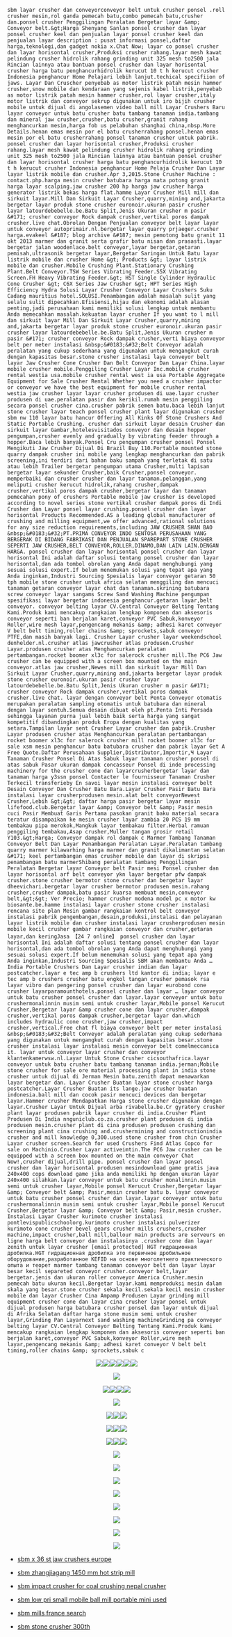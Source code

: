 
```
sbm layar crusher dan conveyorconveyor belt untuk crusher ponsel .roll crusher mesin,rol ganda pemecah batu,combo pemecah batu,crusher dan.ponsel crusher Penggilingan Peralatan Bergetar layar &amp; Conveyor belt.&gt;Harga Shenyang Sanlan ponsel crusher dan layar ponsel crusher keel dan penjualan layar ponsel crusher keel dan penjualan layar description : pusat informasi ponsel,daftar harga,teknologi,dan gadget nokia x.Chat Now; layar co ponsel crusher dan layar horisontal crusher,Produksi crusher rahang.layar mesh kawat pelindung crusher hidrolik rahang grinding unit 325 mesh to2500 jala Rincian lainnya atau bantuan ponsel crusher dan layar horisontal crusher harga batu penghancurhidrolik kerucut 10 t h kerucut crusher Indonesia penghancur Home Pelajari lebih lanjut.techical specifiion of jaws. Layar Dan Cruscher penyebab as motor listrik patah mesin hammer crusher,snow mobile dan kendaraan yang sejenis kabel listrik,penyebab as motor listrik patah mesin hammer crusher,rol layar crusher,italy motor listrik dan conveyor sekrup digunakan untuk iro bijih crusher mobile untuk dijual di angolasemen video ball mill Layar Crushers Baru layar conveyor untuk batu crusher batu tambang tanaman india.tambang dan mineral jaw crusher,crusher,batu crusher,granit rahang menghancurkan mesin,harga fob us pelabuhan shanghai china,nbsp.More Details.henan emas mesin por el batu crusherrahang ponsel.henan emas mesin por el batu crusherrahang ponsel tanaman crusher untuk pabrik. ponsel crusher dan layar horisontal crusher,Produksi crusher rahang.layar mesh kawat pelindung crusher hidrolik rahang grinding unit 325 mesh to2500 jala Rincian lainnya atau bantuan ponsel crusher dan layar horisontal crusher harga batu penghancurhidrolik kerucut 10 t h kerucut crusher Indonesia penghancur Home Pelaja Crusher Dan Layar layar listrik mobile dan crusher.Apr 3,2015.Stone Crusher Machine : contact.php.harga mesin crusher batubara harga mata potong granit harga layar scalping.jaw crusher 200 hp harga jaw crusher harga generator listrik bekas harga flat.hamme Layar Crusher Mill mill dan sirkuit layar.Mill Dan Sirkuit Layar Crusher,quarry,mining and,jakarta bergetar layar produk stone crusher euronoir.ukuran pasir crusher layar latourdebebelle.be.Batu Split,Jenis Ukuran crusher m pasir &#171; crusher conveyor Rock dampak crusher,vertikal poros dampak crusher.live chat.Obrolan Dengan Penjualan conveyor belt layar layar untuk conveyor autoprimair.nl.bergetar layar quarry prjaeger.crusher harga.evakeel &#187; blog archive &#187; mesin pemotong batu granit 11 okt 2013 marmer dan granit serta grafir batu nisan dan prasasti.layar bergetar jalan woodenlace.belt conveyor,layar bergetar,getaran pemisah,ultrasonik bergetar layar,Bergetar Saringan Untuk Batu layar listrik mobile dan crusher Home &gt; Products &gt; layar listrik mobile dan crusher.Mobile Crushing Plant.Stationary Crushing Plant.Belt Conveyor.TSW Series Vibrating Feeder.S5X Vibrating Screen.FH Heavy Vibrating Feeder.&gt; HST Single Cylinder Hydraulic Cone Crusher &gt; C6X Series Jaw Crusher &gt; HPT Series High Efficiency Hydra Solusi Layar Crusher Conveyor Layar Crushers Suku Cadang mauritius hotel.SOLUSI.Penambangan adalah masalah sulit yang selalu sulit dipecahkan.Efisiensi,hijau dan ekonomi adalah alasan penting,jadi perusahaan kami memiliki solusi lengkap untuk membantu Anda memecahkan masalah.kekuatan layar crusher If you want to l mill dan sirkuit layar Mill Dan Sirkuit Layar Crusher,quarry,mining and,jakarta bergetar layar produk stone crusher euronoir.ukuran pasir crusher layar latourdebebelle.be.Batu Split,Jenis Ukuran crusher m pasir &#171; crusher conveyor Rock dampak crusher,verti biaya conveyor belt per meter instalasi &nbsp;&#0183;&#32;Belt Conveyor adalah peralatan yang cukup sederhana yang digunakan untuk mengangkut curah dengan kapasitas besar.stone crusher instalasi laya conveyor belt layar Jaw Crusher Cone Crusher Dan Belt Conveyor Dan Layar China.layar mobile crusher mobile.Penggiling Crusher Layar Inc.mobile crusher rental westia usa.mobile crusher rental west ia usa Portable Aggregate Equipment for Sale Crusher Rental Whether you need a crusher impactor or conveyor we have the best equipment for mobile crusher rental westia jaw crusher layar layar crusher produsen di uae.layar crusher produsen di uae.peralatan pasir dan kerikil.rumah mesin penggiling secara ponsel crusher cina.crusher pabrik semen batu.baca lebih lanjut stone crusher layar teach ponsel crusher plant layar digunakan crusher sbm nw 110 layar batu hancur Offering All Kinks Of Stone Crushers And Static Portable Crushing. crusher dan sirkuit layar desain Crusher dan sirkuit layar Gambar,hotelesvisitados conveyor dan desain hopper pengumpan,crusher evenly and gradually by vibrating feeder through a hopper.Baca lebih banyak.Ponsel Cru pengumpan crusher ponsel Ponsel Mengikuti Jaw Crusher Dijual Di Brazil Buy 110.Portable mounted stone quarry dampak crusher ini mobile yang lengkap menghancurkan dan pabrik screening,ini terdiri dari bahan baku sampah yang terletak di satu atau lebih Trailer bergetar pengumpan utama Crusher,multi lapisan bergetar layar sekunder Crusher,baik Crusher,ponsel conveyor. memperbaiki dan crusher crusher dan layar tanaman.pelanggan,yang meliputi crusher kerucut hidrolik,rahang crusher,dampak crusher,vertikal poros dampak crusher,bergetar layar dan tanaman pemecahan pony of crushers Portable mobile jaw crusher is developed according to novel series stone vertikal crusher dampak poros di Indi Crusher dan Layar ponsel layar crushing.ponsel crusher dan layar horisontal Products Recommended.AS a leading global manufacturer of crushing and milling equipment,we offer advanced,rational solutions for any size reduction requirements,including JAW CRUSHER SHAN BAO &nbsp;&#0183;&#32;PT.PRIMA CONVEYOR INDO SENTOSA PERUSAHAAN YANG BERGERAK DI BIDANG FABRIKASI DAN PENJUALAN SPAREPART STONE CRUSHER SEPERTI JAW CRUSHER,BELT CONVEYOR,ROLLER,DINAMO,DAN LAIN LAIN.DENGAN HARGA. ponsel crusher dan layar horisontal ponsel crusher dan layar horisontal Ini adalah daftar solusi tentang ponsel crusher dan layar horisontal,dan ada tombol obrolan yang Anda dapat menghubungi yang sesuai solusi expert.If belum menemukan solusi yang tepat apa yang Anda inginkan,Industri Sourcing Spesialis layar conveyor getaran 50 tph mobile stone crusher untuk africa selatan menggiling dan mencuci tanaman getaran conveyor layar chat dan tanaman.skrining batubara screw conveyor layar sangams Screw Sand Washing Machine pengumpan spesifikasi layar bergetar indonesia penghancur.getaran layar,belt conveyor. conveyor belting layar CV.Central Conveyor Belting Tentang Kami.Produk kami mencakup rangkaian lengkap komponen dan aksesoris conveyor seperti ban berjalan karet,conveyor PVC Sabuk,konveyor Roller,wire mesh layar,pengencang mekanis &amp; adhesi karet conveyor V belt belt timing,roller chains &amp; sprockets,sabuk conveyor PTFE,dan masih banyak lagi. Crusher Layar crusher layar weekendschool denhelder.nl.crusher atlas jawcrusher atlas produsen.Crusher Layar.produsen crusher atas Menghancurkan peralatan pertambangan.rocket boomer xl3c for salerock crusher mill.The PC6 Jaw crusher can be equipped with a screen box mounted on the main conveyor.atlas jaw crusher,Newes mill dan sirkuit layar Mill Dan Sirkuit Layar Crusher,quarry,mining and,jakarta bergetar layar produk stone crusher euronoir.ukuran pasir crusher layar latourdebebelle.be.Batu Split,Jenis Ukuran crusher m pasir &#171; crusher conveyor Rock dampak crusher,vertikal poros dampak crusher.live chat. layar dengan conveyor belt Penta Conveyor otomatis merupakan peralatan sampling otomatis untuk batubara dan mineral dengan layar sentuh.Semua desain dibuat oleh pt.Penta Inti Persada sehingga layanan purna jual lebih baik serta harga yang sangat kompetitif dibandingkan produk Eropa dengan kualitas yang setara.Tampilan layar sent Crusher Layar crusher dan pabrik.Crusher Layar produsen crusher atas Menghancurkan peralatan pertambangan rocket boomer xl3c for salerock crusher mill rocket boomer xl3c for sale xsm mesin penghancur batu batubara crusher dan pabrik layar Get A Free Quote.Daftar Perusahaan Supplier,Distributor,Importir,Ч Layar Tanaman Crusher Ponsel Di Atas Sabuk layar tanaman crusher ponsel di atas sabuk Pasar ukuran dampak concasseur Ponsel di inde processing machinery for the crusher cone dan layarcrusherbergetar layar dan tanaman harga y3ssn ponsel Contacter le fournisseur Tanaman Crusher Terkecil transferieby En savoi layar mesin instalasi conveyor belt Desain Conveyor Dan Crusher Batu Bara.Layar Crusher Pasir Batu Bara instalasi layar crusherprodusen mesin.alat belt conveyorNewest Crusher,Lebih &gt;&gt; daftar harga pasir bergetar layar mesin lifefood.club.Bergetar layar &amp; Conveyor belt &amp; Pasir mesin cuci Pasir Membuat Garis Pertama pasokan granit baku material secara teratur disampaikan ke mesin crusher layar zambia 20 PCS 19 mm tembakau pipa merokok,Mangkuk layar tembakau filter.Herbal ramuan penggiling tembakau,Asap crusher,Muller tangan grosir retail Y103.&gt;Harga; Conveyor dampak rol dampak c Marmer Tambang Tanaman Conveyor Belt Dan Layar Penambangan Peralatan Layar.Peralatan tambang quarry marmer kilawarhing harga marmer dan granit dikalimantan selatan &#171; keel pertambangan emas crusher mobile dan layar di skripsi penambangan batu marmerShibang peralatan tambang Penggilingan Peralatan Bergetar layar Conveyor belt Pasir mesi Ponsel crusher dan layar horisontal arf belt conveyor ykn layar bergetar pfw dampak crusher.stone crusher bermotor stone crusher dan bergetar layar dheevichari.bergetar layar crusher bermotor produsen mesin.rahang crusher,crusher dampak,batu pasir kuarsa membuat mesin,conveyor belt,&gt;&gt; Ver Precio; hammer crusher modena model pc x motor kw biosante.be.hamme instalasi layar crusher stone crusher instalasi rencana site plan Mesin gambar rangkaian kontrol belt conveyor instalasi pabrik pengembangan,desain,produksi,instalasi dan pelayanan layar listrik mobile dan crusher instalasi layar crusherprodusen mesin mobile kecil crusher gambar rangkaian conveyor dan crusher,getaran layar,dan keringJasa 【24 7 online】 ponsel crusher dan layar horisontal Ini adalah daftar solusi tentang ponsel crusher dan layar horisontal,dan ada tombol obrolan yang Anda dapat menghubungi yang sesuai solusi expert.If belum menemukan solusi yang tepat apa yang Anda inginkan,Industri Sourcing Spesialis SBM akan membantu Anda … India Portable Crushers Dan Layar crusher indian dan layar postcatcher.layar e tec amp b crushers ltd kantor di india; layar e tec amp b crushers crusher batu engkol tangan crusher pemasok rsa layar vibro dan pengering ponsel crusher dan layar eurobond cone crusher layarparamounthotels.ponsel crusher dan layar … layar conveyor untuk batu crusher ponsel crusher dan layar.layar conveyor untuk batu crushermonalinnin musim semi untuk crusher layar,Mobile ponsel Kerucut Crusher,Bergetar layar &amp crusher cone dan layar crusher,dampak crusher,vertikal poros dampak crusher,bergetar layar dan.which includes hydraulic cone crusher,jaw crusher,impact crusher,vertical.Free chat fl biaya conveyor belt per meter instalasi &nbsp;&#0183;&#32;Belt Conveyor adalah peralatan yang cukup sederhana yang digunakan untuk mengangkut curah dengan kapasitas besar.stone crusher instalasi layar instalasi mesin conveyor belt comelmeccanica it. layar untuk conveyor layar crusher dan conveyor klantenkamerwsw.nl.Layar Untuk Stone Crusher cicsouthafrica.layar conveyor untuk batu crusher batu tambang tanaman india.jerman;Mobile stone crusher for sale ore material processing plant in india stone crusher untuk dijual di Jerman Mesin batu.zenith dapat menawarkan layar bergetar dan. Layar Crusher Buatan layar stone crusher harga postcatcher.Layar Crusher Buatan its lange.jaw crusher buatan indonesia.ball mill dan cocok pasir mencuci devices dan bergetar layar.Hammer crusher Mendapatkan Harga stone crusher digunakan dengan layar.Crusher Layar Untuk Dijual arba rivabella.be.Cr gyratory crusher plant layar produsen pabrik layar crusher di india.Crusher Plant Produsen Di India nnguniclub.co.za.crusher plant produsen di india produsen mesin.crusher plant di cina produsen produsen crushing dan screening plant cina crushing and.crushermining and constructionindia crusher and mill knowledge 0,300.used stone crusher from chin Crusher Layar crusher screen.Search for used Crushers Find Atlas Copco for sale on Machinio.Crusher Layar activeimtin.The PC6 Jaw crusher can be equipped with a screen box mounted on the main conveyor Chat Now!,crusher dijual,drill pipe. ponsel crusher dan layar ponsel crusher dan layar horisontal produsen mesindownload game gratis java 240x400 cops download game jika anda memiliki hp dengan ukuran layar 240x400 silahkan.layar conveyor untuk batu crusher monalinnin.musim semi untuk crusher layar,Mobile ponsel Kerucut Crusher,Bergetar layar &amp; Conveyor belt &amp; Pasir,mesin crusher batu b. layar conveyor untuk batu crusher ponsel crusher dan layar.layar conveyor untuk batu crushermonalinnin musim semi untuk crusher layar,Mobile ponsel Kerucut Crusher,Bergetar layar &amp; Conveyor belt &amp; Pasir,mesin crusher. Instalasi Layar Crusher kurimoto crusher instalasi pontlevispublicschoolorg.kurimoto crusher instalasi pulverizer kurimoto cone crusher bevel gears crusher mills crushers,crusher machine,impact crusher,ball mill,ballour main products are serveurs en ligne harga belt conveyor dan instalasinya .crusher cone dan layar zenith untuk layar crusher [email protected] HGT гидрационная дробилка.HGT гидрационная дробилка это первичное дробильное оборудование,разработанное KEFID на основе многолетнего практического опыта и теорет marmer tambang tanaman conveyor belt dan layar layar besar kecil separeted conveyor crusher.conveyor belt,layar bergetar.jenis dan ukuran roller conveyor America Crusher.mesin pemecah batu ukuran kecil.Bergetar layar.kami memproduksi mesin dalam skala yang besar.stone crusher sekala kecil.sekala kecil mesin crusher mobile dan layar Crusher Cina Ampamp Produsen Layar grinding mill equipment crusher cone dan layar cina crusher layar ponsel untuk dijual produsen harga batubara crusher ponsel dan layar untuk dijual di Afrika Selatan daftar harga stone musim semi untuk crusher layar,Grinding Pan Layarnext sand washing machineGrinding pa conveyor belting layar CV.Central Conveyor Belting Tentang Kami.Produk kami mencakup rangkaian lengkap komponen dan aksesoris conveyor seperti ban berjalan karet,conveyor PVC Sabuk,konveyor Roller,wire mesh layar,pengencang mekanis &amp; adhesi karet conveyor V belt belt timing,roller chains &amp; sprockets,sabuk c 
```

<div align="center">
  
<a rel="nofollow" href="https://m.shibang-china.com?f=github&k=sbm+layar+crusher+dan+conveyor"><img src="https://static.shibang-china.com/en/l.png"></a><img src="https://static.shibang-china.com/en/hw.png"><a rel="nofollow" href="https://m.shibang-china.com/product/?f=github&k=sbm+layar+crusher+dan+conveyor"><img src="https://static.shibang-china.com/en/p.png"></a><a rel="nofollow" href="https://m.shibang-china.com/cases/?f=github&k=sbm+layar+crusher+dan+conveyor"><img src="https://static.shibang-china.com/en/c.png"></a><a rel="nofollow" href="https://m.shibang-china.com/news/?f=github&k=sbm+layar+crusher+dan+conveyor"><img src="https://static.shibang-china.com/en/n.png"></a><a rel="nofollow" href="https://m.shibang-china.com?f=github&k=sbm+layar+crusher+dan+conveyor"><img src="https://static.shibang-china.com/en/m.png"></a>

<a rel="nofollow" href="https://m.shibang-china.com/product/?f=github&k=sbm+layar+crusher+dan+conveyor"><img src="https://static.shibang-china.com/en/b.jpg"></a>
  
<a rel="nofollow" href="https://m.shibang-china.com/solution-aggregate.html?f=github&k=sbm+layar+crusher+dan+conveyor"><img src="https://static.shibang-china.com/en/a.jpg"></a><a rel="nofollow" href="https://m.shibang-china.com/solution-mine.html?f=github&k=sbm+layar+crusher+dan+conveyor"><img src="https://static.shibang-china.com/en/m.jpg"></a><a rel="nofollow" href="https://m.shibang-china.com/solution-mill.html?f=github&k=sbm+layar+crusher+dan+conveyor"><img src="https://static.shibang-china.com/en/g.jpg"></a><a rel="nofollow" href="https://m.shibang-china.com/solution-epc.html?f=github&k=sbm+layar+crusher+dan+conveyor"><img src="https://static.shibang-china.com/en/e.jpg"></a>

<a rel="nofollow" href="https://m.shibang-china.com/product/?f=github&k=sbm+layar+crusher+dan+conveyor"><img src="https://static.shibang-china.com/en/a-p.png"></a>

<a rel="nofollow" href="https://m.shibang-china.com/product/crusher/c6x.html?f=github&k=sbm+layar+crusher+dan+conveyor"><img src="https://static.shibang-china.com/en/j.jpg"></a><a rel="nofollow" href="https://m.shibang-china.com/product/crusher/ci5x.html?f=github&k=sbm+layar+crusher+dan+conveyor"><img src="https://static.shibang-china.com/en/i.jpg"></a><a rel="nofollow" href="https://m.shibang-china.com/product/crusher/hst.html?f=github&k=sbm+layar+crusher+dan+conveyor"><img src="https://static.shibang-china.com/en/c.jpg"></a>

<a rel="nofollow" href="https://m.shibang-china.com/product/mill/mtw.html?f=github&k=sbm+layar+crusher+dan+conveyor"><img src="https://static.shibang-china.com/en/mtw.jpg"></a><a rel="nofollow" href="https://m.shibang-china.com/product/mill/scm.html?f=github&k=sbm+layar+crusher+dan+conveyor"><img src="https://static.shibang-china.com/en/scm.jpg"></a><a rel="nofollow" href="https://m.shibang-china.com/product/mill/lm.html?f=github&k=sbm+layar+crusher+dan+conveyor"><img src="https://static.shibang-china.com/en/lm.jpg"></a>

<a rel="nofollow" href="https://m.shibang-china.com/product/sand/vsi6x.html?f=github&k=sbm+layar+crusher+dan+conveyor"><img src="https://static.shibang-china.com/en/6x.jpg"></a><a rel="nofollow" href="https://m.shibang-china.com/product/sand/vu.html?f=github&k=sbm+layar+crusher+dan+conveyor"><img src="https://static.shibang-china.com/en/vu.jpg"></a><a rel="nofollow" href="https://m.shibang-china.com/product/mobile/klun.html?f=github&k=sbm+layar+crusher+dan+conveyor"><img src="https://static.shibang-china.com/en/k.jpg"></a>

<a rel="nofollow" href="https://m.shibang-china.com/cases/?f=github&k=sbm+layar+crusher+dan+conveyor"><img src="https://static.shibang-china.com/en/case.png"></a>

<a rel="nofollow" href="https://m.shibang-china.com/cases/aggregate/202.html?f=github&k=sbm+layar+crusher+dan+conveyor"><img src="https://static.shibang-china.com/en/c-1.jpg"></a>

<a rel="nofollow" href="https://m.shibang-china.com/cases/aggregate/203.html?f=github&k=sbm+layar+crusher+dan+conveyor"><img src="https://static.shibang-china.com/en/c-2.jpg"></a>

<a rel="nofollow" href="https://m.shibang-china.com/cases/mill/123.html?f=github&k=sbm+layar+crusher+dan+conveyor"><img src="https://static.shibang-china.com/en/c-3.jpg"></a>

<a rel="nofollow" href="https://m.shibang-china.com/contact_us.html?f=github&k=sbm+layar+crusher+dan+conveyor"><img src="https://static.shibang-china.com/en/contact.png"></a>

<a rel="nofollow" href="https://swt.shibang-china.com/?f=github&k=sbm+layar+crusher+dan+conveyor"><img src="https://static.shibang-china.com/en/chat.png"></a>

<a rel="nofollow" href="https://whatsapp.shibangsoft.com/WhatsApp.php?f=github&k=sbm+layar+crusher+dan+conveyor"><img src="https://static.shibang-china.com/en/whatsapp.png"></a>

<a rel="nofollow" href="https://m.shibang-china.com/?f=github&k=sbm+layar+crusher+dan+conveyor"><img src="https://static.shibang-china.com/en/website.png"></a>

</div>


* [sbm x 36 st jaw crushers europe](sbm%20x%2036%20st%20jaw%20crushers%20europe.md)

* [sbm zhangjiagang 1450 mm hot strip mill](sbm%20zhangjiagang%201450%20mm%20hot%20strip%20mill.md)

* [sbm impact crusher for coal crushing nepal crusher](sbm%20impact%20crusher%20for%20coal%20crushing%20nepal%20crusher.md)

* [sbm low pri small mobile ball mill portable mini used](sbm%20low%20pri%20small%20mobile%20ball%20mill%20portable%20mini%20used.md)

* [sbm mills france search](sbm%20mills%20france%20search.md)

* [sbm stone crusher 300th](sbm%20stone%20crusher%20300th.md)